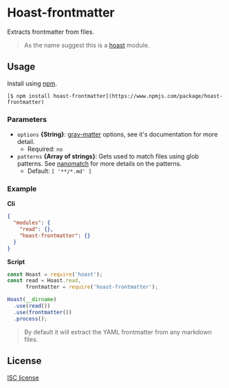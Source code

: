 # Hoast-frontmatter
Extracts frontmatter from files.

> As the name suggest this is a [hoast](https://github.com/hoast/hoast#readme) module.

## Usage

Install using [npm](https://npmjs.com).

```
[$ npm install hoast-frontmatter](https://www.npmjs.com/package/hoast-frontmatter)
```

### Parameters

* `options` **{String}**: [gray-matter](https://github.com/jonschlinkert/gray-matter#gray-matter) options, see it's documentation for more detail.
	* Required: `no`
* `patterns` **{Array of strings}**: Gets used to match files using glob patterns. See [nanomatch](https://github.com/micromatch/nanomatch#readme) for more details on the patterns.
	* Default: `[ '**/*.md' ]`

### Example

**Cli**

```json
{
  "modules": {
    "read": {},
    "hoast-frontmatter": {}
  }
}
```

**Script**

```javascript
const Hoast = require('hoast');
const read = Hoast.read,
      frontmatter = require('hoast-frontmatter');

Hoast(__dirname)
  .use(read())
  .use(frontmatter())
  .process();
```

> By default it will extract the YAML frontmatter from any markdown files.

## License
[ISC license](https://github.com/hoast/hoast-filter/blob/master/LICENSE)